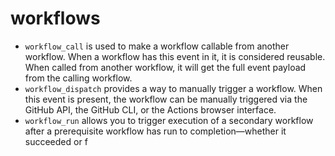 # workflows

* `workflow_call` is used to make a workflow callable from another workflow. When a workflow has this event in it, it is considered reusable. When called from another workflow, it will get the full event payload from the calling workflow.
* `workflow_dispatch` provides a way to manually trigger a workflow. When this
event is present, the workflow can be manually triggered via the GitHub API, the
GitHub CLI, or the Actions browser interface.
* `workflow_run` allows you to trigger execution of a secondary workflow after a
prerequisite workflow has run to completion—whether it succeeded or f
